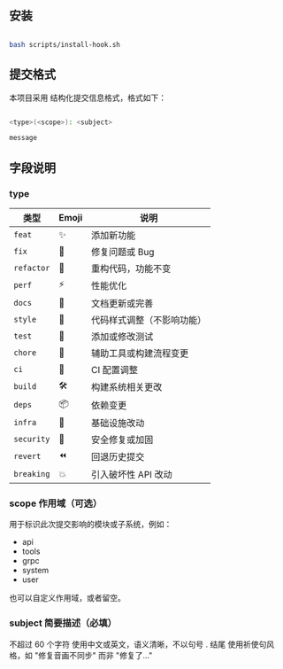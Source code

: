 ## 安装

```bash

bash scripts/install-hook.sh

```

## 提交格式

本项目采用 结构化提交信息格式，格式如下：

```bash

<type>(<scope>): <subject>

message

```

## 字段说明

### type

| 类型         | Emoji | 说明            |
|------------|-------|---------------|
| `feat`     | ✨     | 添加新功能         |
| `fix`      | 🐞    | 修复问题或 Bug     |
| `refactor` | 🧹    | 重构代码，功能不变     |
| `perf`     | ⚡     | 性能优化          |
| `docs`     | 📝    | 文档更新或完善       |
| `style`    | 🎨    | 代码样式调整（不影响功能） |
| `test`     | 🧪    | 添加或修改测试       |
| `chore`    | 🧹    | 辅助工具或构建流程变更   |
| `ci`       | 🔁    | CI 配置调整       |
| `build`    | 🛠️   | 构建系统相关更改      |
| `deps`     | 📦    | 依赖变更          |
| `infra`    | 🧱    | 基础设施改动        |
| `security` | 🔐    | 安全修复或加固       |
| `revert`   | ⏪     | 回退历史提交        |
| `breaking` | 💥    | 引入破坏性 API 改动  |

### scope 作用域（可选）

用于标识此次提交影响的模块或子系统，例如：

- api
- tools
- grpc
- system
- user

也可以自定义作用域，或者留空。

### subject 简要描述（必填）

不超过 60 个字符
使用中文或英文，语义清晰，不以句号 . 结尾
使用祈使句风格，如 "修复音画不同步" 而非 "修复了..."

